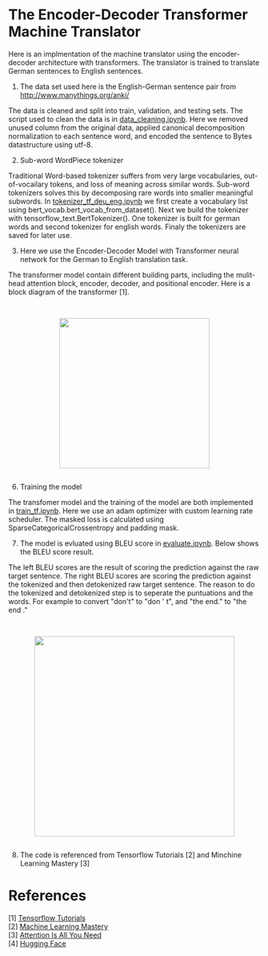 # The Encoder-Decoder Transformer Machine Translator

Here is an implmentation of the machine translator using the encoder-decoder architecture with transformers. The translator is trained to translate German sentences to English sentences. <br/>


1. The data set used here is the English-German sentence pair from http://www.manythings.org/anki/

The data is cleaned and split into train, validation, and testing sets. The script used to clean the data is in [data_cleaning.ipynb](/Translator_Transformer/data_cleaning.ipynb). Here we removed unused column from the original data, applied canonical decomposition normalization to each sentence word, and encoded the sentence to Bytes datastructure using utf-8. 

2. Sub-word WordPiece tokenizer

Traditional Word-based tokenizer suffers from very large vocabularies, out-of-vocailary tokens, and loss of meaning across similar words. Sub-word tokenizers solves this by decomposing rare words into smaller meaningful subwords. In [tokenizer_tf_deu_eng.ipynb](/Translator_Transformer/tokenizer_tf_deu_eng.ipynb) we first create a vocabulary list using bert_vocab.bert_vocab_from_dataset(). Next we build the tokenizer with tensorflow_text.BertTokenizer(). One tokenizer is built for german words and second tokenizer for english words. Finaly the tokenizers are saved for later use. 

3. Here we use the Encoder-Decoder Model with Transformer neural network for the German to English translation task. 

The transformer model contain different building parts, including the mulit-head attention block, encoder, decoder, and positional encoder. Here is a block diagram of the transformer [1]. 

<pre><p align="center">
<img src="https://github.com/zzc01/Transformer/assets/86133411/b05f651e-2c70-4d2c-a164-be27b1f89e3b"  width="300" >
</p></pre>

6. Training the model 

The transfomer model and the training of the model are both implemented in [train_tf.ipynb](/Translator_Transformer/train_tf.ipynb). Here we use an adam optimizer with custom learning rate scheduler. The masked loss is calculated using SparseCategoricalCrossentropy and padding mask.  

7. The model is evluated using BLEU score in [evaluate.ipynb](/Translator_Transformer/evaluate.ipynb). Below shows the BLEU score result. 

The left BLEU scores are the result of scoring the prediction against the raw target sentence. The right BLEU scores are scoring the prediction against the tokenized and then detokenized raw target sentence. The reason to do the tokenized and detokenized step is to seperate the puntuations and the words. For example to convert "don't" to "don ' t", and "the end." to "the end ."

<pre><p align="center">
<img src="https://github.com/zzc01/Transformer/assets/86133411/f1d7e1c5-d9a5-40ea-9b5e-6c8006b6e9c5"  width="400" >
</p></pre>

8. The code is referenced from Tensorflow Tutorials [2] and Minchine Learning Mastery [3]


# References 
[1] [Tensorflow Tutorials](https://www.tensorflow.org/text/tutorials) <br/>
[2] [Machine Learning Mastery](https://machinelearningmastery.com/) <br/> 
[3] [Attention Is All You Need](https://arxiv.org/pdf/1706.03762.pdf)<br/>
[4] [Hugging Face](https://huggingface.co/learn/nlp-course/chapter0/1?fw=pt) <br/>

